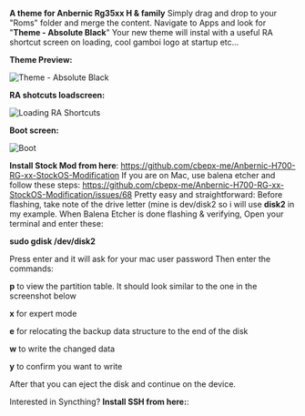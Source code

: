 **A theme for Anbernic Rg35xx H & family**
Simply drag and drop to your "Roms" folder and merge the content.
Navigate to Apps and look for "**Theme - Absolute Black**"
Your new theme will instal with a useful RA shortcut screen on loading, cool gamboi logo at startup etc...

**Theme Preview:**

![Theme - Absolute Black](https://github.com/user-attachments/assets/989aaf62-c215-43ca-89c5-624f8c410bdc)


**RA shotcuts loadscreen:**

![Loading RA Shortcuts](https://github.com/user-attachments/assets/a483e3a8-90f0-4547-8c1b-cf3aa2c23907)

**Boot screen:**

![Boot](https://github.com/user-attachments/assets/40a4450c-9727-4779-8602-4c562e46b286)

**Install Stock Mod from here**: https://github.com/cbepx-me/Anbernic-H700-RG-xx-StockOS-Modification
If you are on Mac, use balena etcher and follow these steps: https://github.com/cbepx-me/Anbernic-H700-RG-xx-StockOS-Modification/issues/68
Pretty easy and straightforward:
Before flashing, take note of the drive letter (mine is dev/disk2 so i will use **disk2** in my example.
When Balena Etcher is done flashing & verifying, Open your terminal and enter these:

**sudo gdisk /dev/disk2**

Press enter and it will ask for your mac user password
Then enter the commands:

**p** to view the partition table. It should look similar to the one in the screenshot below

**x** for expert mode

**e** for relocating the backup data structure to the end of the disk

**w** to write the changed data

**y** to confirm you want to write

After that you can eject the disk and continue on the device.



Interested in Syncthing? 
**Install SSH from here:**:
